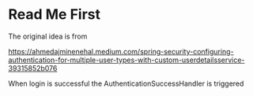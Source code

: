 # Read Me First

The original idea is from

https://ahmedajminenehal.medium.com/spring-security-configuring-authentication-for-multiple-user-types-with-custom-userdetailsservice-39315852b076

When login is successful the AuthenticationSuccessHandler is triggered
